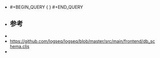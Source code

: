 - #+BEGIN_QUERY
  {
  }
  #+END_QUERY
- ## 参考
-
- https://github.com/logseq/logseq/blob/master/src/main/frontend/db_schema.cljs
-